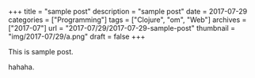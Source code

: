 +++
title = "sample post"
description = "sample post"
date = 2017-07-29
categories = ["Programming"]
tags = ["Clojure", "om", "Web"]
archives = ["2017-07"]
url = "2017-07/29/2017-07-29-sample-post"
thumbnail = "img/2017-07/29/a.png"
draft = false
+++

This is sample post.

<!--more-->

hahaha.

